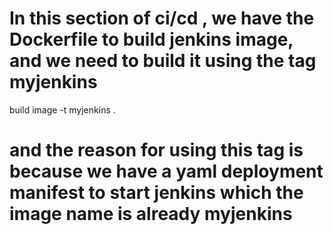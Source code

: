 # In this section of ci/cd , we have the Dockerfile to build jenkins image, and we need to build it using the tag myjenkins

build image -t myjenkins .

# and the reason for using this tag is because we have a yaml deployment manifest to start jenkins which the image name is already myjenkins

